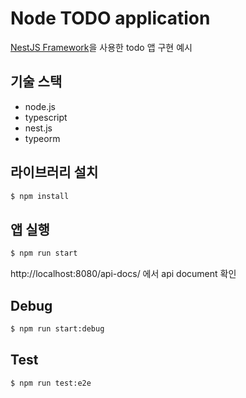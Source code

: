 # Node TODO application

[NestJS Framework](https://github.com/nestjs/nest)을 사용한 todo 앱 구현 예시

## 기술 스택
- node.js
- typescript
- nest.js
- typeorm

## 라이브러리 설치

```bash
$ npm install
```

## 앱 실행

```bash
$ npm run start
```

http://localhost:8080/api-docs/ 에서 api document 확인


## Debug

```bash
$ npm run start:debug
```

## Test

```bash
$ npm run test:e2e
```
